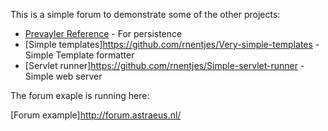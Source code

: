 This is a simple forum to demonstrate some of the other projects:


* [Prevayler Reference](https://github.com/rnentjes/Prevayler-Reference) - For persistence
* [Simple templates]https://github.com/rnentjes/Very-simple-templates - Simple Template formatter
* [Servlet runner]https://github.com/rnentjes/Simple-servlet-runner - Simple web server 

The forum exaple is running here:

[Forum example]http://forum.astraeus.nl/ 
